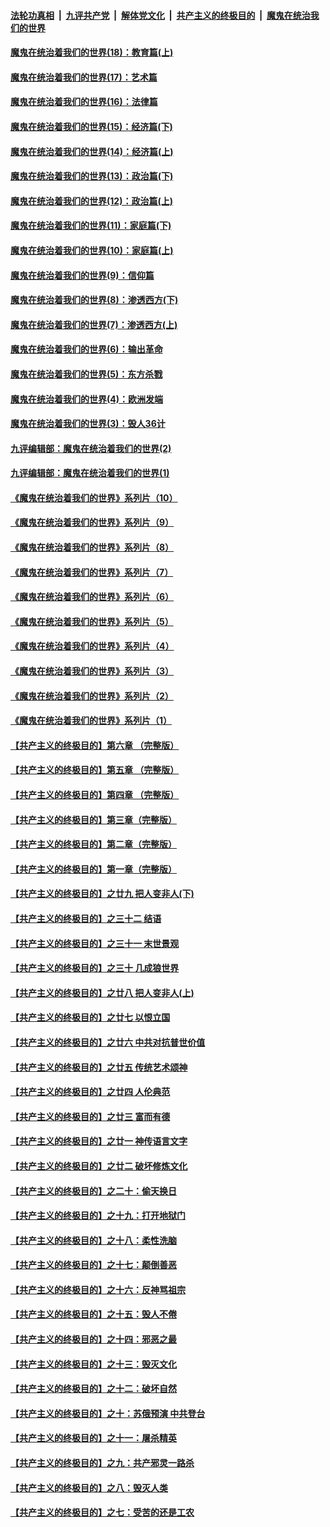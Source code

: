 ####  [法轮功真相](../../../../basic/blob/master/README.md?t=10262133) &nbsp;|&nbsp; [九评共产党](../../../../9ping.md/blob/master/README.md?t=10262133) &nbsp;|&nbsp; [解体党文化](../../../../jtdwh.md/blob/master/README.md?t=10262133)  &nbsp;|&nbsp; [共产主义的终极目的](../../../../gczydzjmd.md/blob/master/README.md?t=10262133) &nbsp;|&nbsp; [魔鬼在统治我们的世界](../../../../mgztzwmdsj.md/blob/master/README.md?t=10262133) 

#### [魔鬼在统治着我们的世界(18)：教育篇(上)](../pages/nsc422/n10526970.md?t=10262133) 

#### [魔鬼在统治着我们的世界(17)：艺术篇](../pages/nsc422/n10499093.md?t=10262133) 

#### [魔鬼在统治着我们的世界(16)：法律篇](../pages/nsc422/n10485969.md?t=10262133) 

#### [魔鬼在统治着我们的世界(15)：经济篇(下)](../pages/nsc422/n10469975.md?t=10262133) 

#### [魔鬼在统治着我们的世界(14)：经济篇(上)](../pages/nsc422/n10457370.md?t=10262133) 

#### [魔鬼在统治着我们的世界(13)：政治篇(下)](../pages/nsc422/n10448270.md?t=10262133) 

#### [魔鬼在统治着我们的世界(12)：政治篇(上)](../pages/nsc422/n10444576.md?t=10262133) 

#### [魔鬼在统治着我们的世界(11)：家庭篇(下)](../pages/nsc422/n10440961.md?t=10262133) 

#### [魔鬼在统治着我们的世界(10)：家庭篇(上)](../pages/nsc422/n10435448.md?t=10262133) 

#### [魔鬼在统治着我们的世界(9)：信仰篇](../pages/nsc422/n10432159.md?t=10262133) 

#### [魔鬼在统治着我们的世界(8)：渗透西方(下)](../pages/nsc422/n10429603.md?t=10262133) 

#### [魔鬼在统治着我们的世界(7)：渗透西方(上)](../pages/nsc422/n10426013.md?t=10262133) 

#### [魔鬼在统治着我们的世界(6)：输出革命](../pages/nsc422/n10421536.md?t=10262133) 

#### [魔鬼在统治着我们的世界(5)：东方杀戮](../pages/nsc422/n10417707.md?t=10262133) 

#### [魔鬼在统治着我们的世界(4)：欧洲发端](../pages/nsc422/n10414890.md?t=10262133) 

#### [魔鬼在统治着我们的世界(3)：毁人36计](../pages/nsc422/n10411583.md?t=10262133) 

#### [九评编辑部：魔鬼在统治着我们的世界(2)](../pages/nsc422/n10410036.md?t=10262133) 

#### [九评编辑部：魔鬼在统治着我们的世界(1)](../pages/nsc422/n10406825.md?t=10262133) 

#### [《魔鬼在统治着我们的世界》系列片（10）](../pages/nsc422/n12292670.md?t=10262133) 

#### [《魔鬼在统治着我们的世界》系列片（9）](../pages/nsc422/n12290859.md?t=10262133) 

#### [《魔鬼在统治着我们的世界》系列片（8）](../pages/nsc422/n12287445.md?t=10262133) 

#### [《魔鬼在统治着我们的世界》系列片（7）](../pages/nsc422/n12283425.md?t=10262133) 

#### [《魔鬼在统治着我们的世界》系列片（6）](../pages/nsc422/n12282314.md?t=10262133) 

#### [《魔鬼在统治着我们的世界》系列片（5）](../pages/nsc422/n12281419.md?t=10262133) 

#### [《魔鬼在统治着我们的世界》系列片（4）](../pages/nsc422/n12274024.md?t=10262133) 

#### [《魔鬼在统治着我们的世界》系列片（3）](../pages/nsc422/n12271322.md?t=10262133) 

#### [《魔鬼在统治着我们的世界》系列片（2）](../pages/nsc422/n12269049.md?t=10262133) 

#### [《魔鬼在统治着我们的世界》系列片（1）](../pages/nsc422/n12267575.md?t=10262133) 

#### [【共产主义的终极目的】第六章 （完整版）](../pages/nsc422/n11428913.md?t=10262133) 

#### [【共产主义的终极目的】第五章 （完整版）](../pages/nsc422/n11428912.md?t=10262133) 

#### [【共产主义的终极目的】第四章 （完整版）](../pages/nsc422/n11428907.md?t=10262133) 

#### [【共产主义的终极目的】第三章（完整版）](../pages/nsc422/n11428848.md?t=10262133) 

#### [【共产主义的终极目的】第二章（完整版）](../pages/nsc422/n11428831.md?t=10262133) 

#### [【共产主义的终极目的】第一章（完整版）](../pages/nsc422/n11417651.md?t=10262133) 

#### [【共产主义的终极目的】之廿九 把人变非人(下)](../pages/nsc422/n11344140.md?t=10262133) 

#### [【共产主义的终极目的】之三十二 结语](../pages/nsc422/n11360535.md?t=10262133) 

#### [【共产主义的终极目的】之三十一 末世景观](../pages/nsc422/n11351129.md?t=10262133) 

#### [【共产主义的终极目的】之三十 几成狼世界](../pages/nsc422/n11348280.md?t=10262133) 

#### [【共产主义的终极目的】之廿八 把人变非人(上)](../pages/nsc422/n11340492.md?t=10262133) 

#### [【共产主义的终极目的】之廿七 以恨立国](../pages/nsc422/n11336944.md?t=10262133) 

#### [【共产主义的终极目的】之廿六 中共对抗普世价值](../pages/nsc422/n11324785.md?t=10262133) 

#### [【共产主义的终极目的】之廿五 传统艺术颂神](../pages/nsc422/n11296396.md?t=10262133) 

#### [【共产主义的终极目的】之廿四 人伦典范](../pages/nsc422/n11296397.md?t=10262133) 

#### [【共产主义的终极目的】之廿三 富而有德](../pages/nsc422/n11283598.md?t=10262133) 

#### [【共产主义的终极目的】之廿一 神传语言文字](../pages/nsc422/n11263265.md?t=10262133) 

#### [【共产主义的终极目的】之廿二 破坏修炼文化](../pages/nsc422/n11245728.md?t=10262133) 

#### [【共产主义的终极目的】之二十：偷天换日](../pages/nsc422/n11238846.md?t=10262133) 

#### [【共产主义的终极目的】之十九：打开地狱门](../pages/nsc422/n11206376.md?t=10262133) 

#### [【共产主义的终极目的】之十八：柔性洗脑](../pages/nsc422/n11199994.md?t=10262133) 

#### [【共产主义的终极目的】之十七：颠倒善恶](../pages/nsc422/n11179782.md?t=10262133) 

#### [【共产主义的终极目的】之十六：反神骂祖宗](../pages/nsc422/n11166798.md?t=10262133) 

#### [【共产主义的终极目的】之十五：毁人不倦](../pages/nsc422/n11166792.md?t=10262133) 

#### [【共产主义的终极目的】之十四：邪恶之最](../pages/nsc422/n11150249.md?t=10262133) 

#### [【共产主义的终极目的】之十三：毁灭文化](../pages/nsc422/n11135227.md?t=10262133) 

#### [【共产主义的终极目的】之十二：破坏自然](../pages/nsc422/n11135214.md?t=10262133) 

#### [【共产主义的终极目的】之十：苏俄预演 中共登台](../pages/nsc422/n11118424.md?t=10262133) 

#### [【共产主义的终极目的】之十一：屠杀精英](../pages/nsc422/n11118442.md?t=10262133) 

#### [【共产主义的终极目的】之九：共产邪灵一路杀](../pages/nsc422/n11114139.md?t=10262133) 

#### [【共产主义的终极目的】之八：毁灭人类](../pages/nsc422/n11108503.md?t=10262133) 

#### [【共产主义的终极目的】之七：受苦的还是工农](../pages/nsc422/n11101809.md?t=10262133) 

